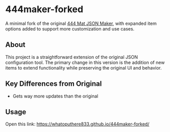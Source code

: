 # 444maker-forked

A minimal fork of the original [444 Mat JSON Maker](https://444matjsonmaker.netlify.app), with expanded item options added to support more customization and use cases.

## About

This project is a straightforward extension of the original JSON configuration tool. The primary change in this version is the addition of new items to extend functionality while preserving the original UI and behavior.

## Key Differences from Original

- Gets way more updates than the original

## Usage

Open this link: https://whatoputhere833.github.io/444maker-forked/
